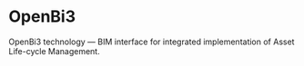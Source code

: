 # OpenBi3
OpenBi3 technology — BIM interface for integrated implementation of Asset Life-cycle Management.
